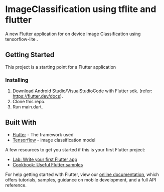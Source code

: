 # ImageClassification using tflite and flutter

A new Flutter application for on device Image Classification using tensorflow-lite . 

## Getting Started

This project is a starting point for a Flutter application

### Installing

1. Download Android Studio/VisualStudioCode with Flutter sdk.  (refer: https://flutter.dev/docs). 
2. Clone this repo.
3. Run main.dart.


## Built With

* [Flutter](https://flutter.dev/) - The framework used
* [Tensorflow](https://www.tensorflow.org/) - image classification model 


A few resources to get you started if this is your first Flutter project:

- [Lab: Write your first Flutter app](https://flutter.dev/docs/get-started/codelab)
- [Cookbook: Useful Flutter samples](https://flutter.dev/docs/cookbook)

For help getting started with Flutter, view our
[online documentation](https://flutter.dev/docs), which offers tutorials,
samples, guidance on mobile development, and a full API reference.



